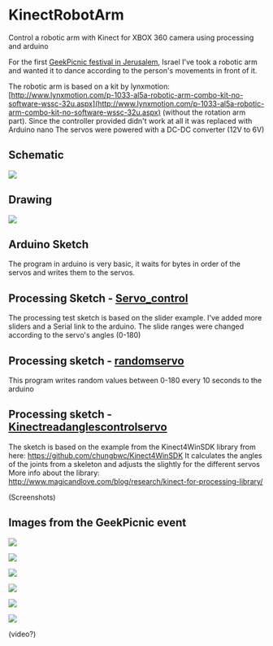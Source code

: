 # KinectRobotArm
Control a robotic arm with Kinect for XBOX 360 camera using processing and arduino

For the first [GeekPicnic festival in Jerusalem](http://geekpicnic.co.il/), Israel I've took a robotic arm and wanted it to dance according to the person's movements in front of it.

The robotic arm is based on a kit by lynxmotion: [http://www.lynxmotion.com/p-1033-al5a-robotic-arm-combo-kit-no-software-wssc-32u.aspx](http://www.lynxmotion.com/p-1033-al5a-robotic-arm-combo-kit-no-software-wssc-32u.aspx)
(without the rotation arm part).
Since the controller provided didn't work at all it was replaced with Arduino nano
The servos were powered with a DC-DC converter (12V to 6V)


## Schematic
![]({{site.baseurl}}/schematic.JPG)

## Drawing
![]({{site.baseurl}}/Drawing.JPG)

## Arduino Sketch
The program in arduino is very basic, it waits for bytes in order of the servos and writes them to the servos.

## Processing Sketch - [Servo_control](/Processing/Servo_control/Servo_control.pde)
The processing test sketch is based on the slider example.
I've added more sliders and a Serial link to the arduino.
The slide ranges were changed according to the servo's angles (0-180)

## Processing sketch - [randomservo](/Processing/randomservo/randomservo.pde)
This program writes random values between 0-180 every 10 seconds to the arduino

## Processing sketch - [Kinectreadanglescontrolservo](/Processing/Kinectreadanglescontrolservo/Kinectreadanglescontrolservo.pde)
The sketch is based on the example from the Kinect4WinSDK library from here: https://github.com/chungbwc/Kinect4WinSDK
It calculates the angles of the joints from a skeleton and adjusts the slightly for the different servos
More info about the library: http://www.magicandlove.com/blog/research/kinect-for-processing-library/

(Screenshots)

## Images from the GeekPicnic event
![]({{site.baseurl}}/Images/GeekPicNic_25_small.JPG)

![]({{site.baseurl}}/Images/GeekPicNic_24_small.JPG)

![]({{site.baseurl}}/Images/GeekPicNic_19_small.JPG)

![]({{site.baseurl}}/Images/GeekPicNic_15_small.JPG)

![]({{site.baseurl}}/Images/GeekPicNic_22_small.JPG)

![]({{site.baseurl}}/Images/GeekPicNic_18_small.JPG)

(video?)